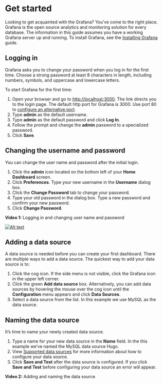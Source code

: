# Get started

Looking to get acquainted with the Grafana? You’ve come to the right place. Grafana is the open source analytics and monitoring solution for every database. The information in this guide assumes you have a working Grafana server up and running. To install Grafana, see the [Installing Grafana](https://grafana.com/docs/installation/) guide.

## Logging in 

Grafana asks you to change your password when you log in for the first time. Choose a strong password at least 8 characters in length, including numbers, symbols, and uppercase and lowercase letters.

To start Grafana for the first time:

1. Open your browser and go to [http://localhost:3000](http://localhost:3000/). 
    The link directs you to the login page. The default http port for Grafana is 3000. Use port 80 to [configure an alternative port](https://grafana.com/docs/installation/configuration/#http-port/). 
3. Type **admin** as the default username.
4. Type **admin** as the default password and click **Log In**. 
5. Follow the prompt and change the **admin** password to a specialized password.
6. Click **Save**.

## Changing the username and password
You can change the user name and password after the initial login. 
1. Click the **admin** icon located on the bottom left of your **Home Dashboard** screen.
2. Click **Preferences**. Type your new username in the **Username** dialog box.
3. Click the **Change Password** tab to change your password.
4. Type your old password in the dialog box. Type a new password and confirm your new password.
5. Click **Change Password**.

**Video 1:** Logging in and changing user name and password 

[![Alt text](https://img.youtube.com/vi/IN0oifPyCwA/0.jpg)](https://www.youtube.com/watch?v=IN0oifPyCwA)

## Adding a data source
A data source is needed before you can create your first dashboard. There are multiple ways to add a data source. The quickest way to add your data source is to:

1. Click the cog icon.
    If the side menu is not visible, click the Grafana icon in the upper left corner.
2. Click the green **Add data source** box. 
    Alternatively, you can add data sources by hovering the mouse over the cog icon until the **Configuration** menu appears and click **Data Sources**.
3. Select a data source from the list.
    In this example we use MySQL as the data source.

## Naming the data source
It’s time to name your newly created data source.

1. Type a name for your new data source in the **Name** field. 
    In the this example we’ve named the MySQL data source Hugo.
2. View [Supported data sources](https://grafana.com/docs/features/datasources/#supported-data-sources/)  for more information about how to configure your data source.
3. Click **Save and Test** after the data source is configured.
    If you click **Save and Test** before configuring your data source an error will appear.

**Video 2:** Adding and naming the data source 






